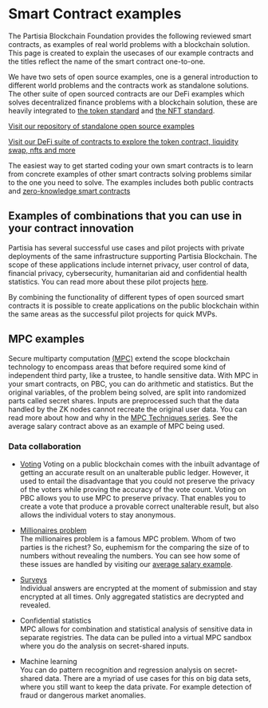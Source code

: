 # Smart Contract examples

The Partisia Blockchain Foundation provides the following reviewed smart contracts, as examples of real world problems
with a blockchain solution. This page is created to explain the usecases of our example contracts and the titles reflect
the name of the smart contract one-to-one.

We have two sets of open source examples, one is a general introduction to different world problems and the contracts
work as standalone solutions. The other
suite of open sourced contracts are our DeFi examples which solves decentralized finance problems with a blockchain
solution, these are heavily integrated
to [the token standard](https://partisiablockchain.gitlab.io/documentation/smart-contracts/integration/mpc-20-token-contract.html)
and [the NFT standard](https://partisiablockchain.gitlab.io/documentation/smart-contracts/integration/mpc-721-nft-contract.html).

[Visit our repository of standalone open source examples](https://gitlab.com/partisiablockchain/language/example-contracts)

[Visit our DeFi suite of contracts to explore the token contract, liquidity swap, nfts and more](https://gitlab.com/partisiablockchain/language/contracts/defi)

The easiest way to get started coding your own smart contracts is to learn
from concrete examples of other smart contracts solving problems similar to the one you need to solve. The examples
includes both public contracts and [zero-knowledge smart contracts](zk-smart-contracts/zk-smart-contracts.md)

## Examples of combinations that you can use in your contract innovation

Partisia has several successful use cases and pilot projects with private deployments of the same infrastructure supporting
Partisia Blockchain.
The scope of these applications include internet privacy, user control of data, financial privacy, cybersecurity,
humanitarian aid and confidential health statistics.
You can read more about these pilot projects [here](https://partisiablockchain.com/ecosystem).

By combining the functionality of different types of open sourced smart contracts it is possible to create applications
on the public blockchain within the same areas as the successful pilot projects for quick MVPs.

## MPC examples

Secure multiparty computation [(MPC)](../pbc-fundamentals/dictionary.md#mpc) extend the scope blockchain technology to
encompass areas that before required some kind of independent third party, like a trustee, to handle sensitive data.
With MPC in your smart contracts, on PBC, you can do arithmetic and statistics. But the original variables, of the problem
being solved, are split into randomized parts called secret shares. Inputs are preprocessed such that the data handled by the ZK
nodes cannot recreate the original user data. You can read more about how and why in
the [MPC Techniques series](https://medium.com/partisia-blockchain/pbcacademy/home). See the average salary contract
above as an example of MPC being used.

### Data collaboration

- [Voting](https://gitlab.com/partisiablockchain/language/example-contracts/-/tree/main/voting)
  Voting on a public blockchain comes with the inbuilt advantage of getting an accurate result on an unalterable public
  ledger. However, it used to entail the disadvantage that you could not preserve the privacy of the voters while
  proving the accuracy of the vote count. Voting on PBC allows you to use MPC to preserve privacy. That enables you to
  create a vote that produce a provable correct unalterable result, but also allows the individual voters to stay
  anonymous.

- [Millionaires problem](https://en.wikipedia.org/wiki/Yao%27s_Millionaires%27_problem)  
  The millionaires problem is a famous MPC problem. Whom of two parties is the richest? So, euphemism for the comparing
  the size of to numbers without revealing the numbers. You can see how some of these issues are handled by visiting
  our [average salary example](https://gitlab.com/partisiablockchain/language/example-contracts/-/tree/main/zk-average-salary).

- [Surveys](https://partisia.com/better-data-solutions/surveys/)  
  Individual answers are encrypted at the moment of submission and stay encrypted at all times. Only aggregated
  statistics are decrypted and revealed.

- Confidential statistics  
  MPC allows for combination and statistical analysis of sensitive data in separate registries. The data can be pulled
  into a virtual MPC sandbox where you do the analysis on secret-shared inputs.

- Machine learning  
  You can do pattern recognition and regression analysis on secret-shared data. There are a myriad of use cases for this
  on big data sets, where you still want to keep the data private. For example detection of fraud or dangerous market
  anomalies.
